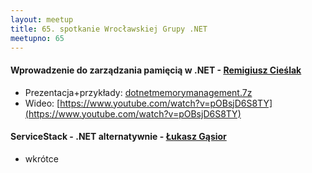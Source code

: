 ```yaml
---
layout: meetup
title: 65. spotkanie Wrocławskiej Grupy .NET
meetupno: 65
---
```


#### Wprowadzenie do zarządzania pamięcią w .NET - [Remigiusz Cieślak](emailto:remigiusz.cieslak@gmail.com)
* Prezentacja+przykłady: [dotnetmemorymanagement.7z](https://raw.githubusercontent.com/wrocnet/wrocnet.github.io/master/_assets/dotnetmemorymanagement101.7z) 
* Wideo: [https://www.youtube.com/watch?v=pOBsjD6S8TY](https://www.youtube.com/watch?v=pOBsjD6S8TY)


#### ServiceStack - .NET alternatywnie - [Łukasz Gąsior](https://twitter.com/lukaszgasior)
* wkrótce
